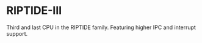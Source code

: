 # RIPTIDE-III
Third and last CPU in the RIPTIDE family. Featuring higher IPC and interrupt support.
